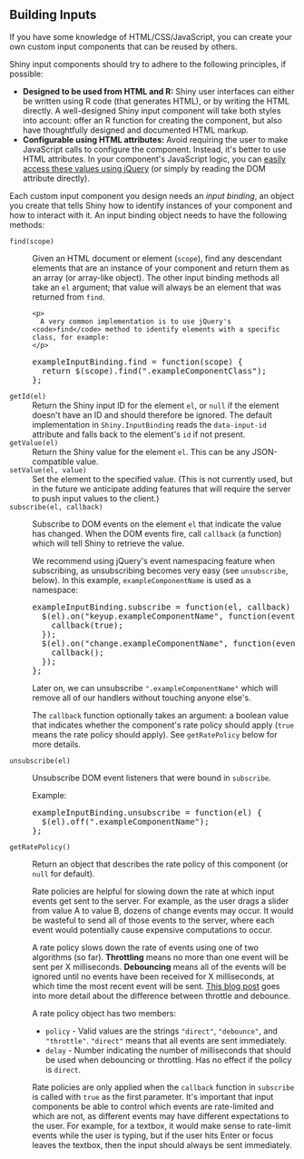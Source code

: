 ## Building Inputs

If you have some knowledge of HTML/CSS/JavaScript, you can create your own custom input components that can be reused by others.

Shiny input components should try to adhere to the following principles, if possible:

* **Designed to be used from HTML and R:** Shiny user interfaces can either be written using R code (that generates HTML), or by writing the HTML directly. A well-designed Shiny input component will take both styles into account: offer an R function for creating the component, but also have thoughtfully designed and documented HTML markup.
* **Configurable using HTML attributes:** Avoid requiring the user to make JavaScript calls to configure the component. Instead, it's better to use HTML attributes. In your component's JavaScript logic, you can [easily access these values using jQuery](http://api.jquery.com/data/#data-html5) (or simply by reading the DOM attribute directly).

Each custom input component you design needs an *input binding*, an object you create that tells Shiny how to identify instances of your component and how to interact with it. An input binding object needs to have the following methods:

<dl>
  <dt>
    <code>find(scope)</code>
  </dt>
  <dd>
    <p>
      Given an HTML document or element (<code>scope</code>), find any descendant elements that are an instance of your component and return them as an array (or array-like object). The other input binding methods all take an <code>el</code> argument; that value will always be an element that was returned from <code>find</code>.
    </p>

    <p>
      A very common implementation is to use jQuery's <code>find</code> method to identify elements with a specific class, for example:
    </p>
<pre>exampleInputBinding.find = function(scope) {
  return $(scope).find(".exampleComponentClass");
};</pre>
  </dd>
  <dt>
    <code>getId(el)</code>
  </dt>
  <dd>
    Return the Shiny input ID for the element <code>el</code>, or <code>null</code> if the element doesn't have an ID and should therefore be ignored. The default implementation in <code>Shiny.InputBinding</code> reads the <code>data-input-id</code> attribute and falls back to the element's <code>id</code> if not present.
  </dd>
  <dt>
    <code>getValue(el)</code>
  </dt>
  <dd>
    Return the Shiny value for the element <code>el</code>. This can be any JSON-compatible value.
  </dd>
  <dt>
    <code>setValue(el, value)</code>
  </dt>
  <dd>
    Set the element to the specified value. (This is not currently used, but in the future we anticipate adding features that will require the server to push input values to the client.)
  </dd>
  <dt>
    <code>subscribe(el, callback)</code>
  </dt>
  <dd>
    <p>
      Subscribe to DOM events on the element <code>el</code> that indicate the value has changed. When the DOM events fire, call <code>callback</code> (a function) which will tell Shiny to retrieve the value.
    </p>
    <p>
      We recommend using jQuery's event namespacing feature when subscribing, as unsubscribing becomes very easy (see <code>unsubscribe</code>, below). In this example, <code>exampleComponentName</code> is used as a namespace:
    </p>
<pre>exampleInputBinding.subscribe = function(el, callback) {
  $(el).on("keyup.exampleComponentName", function(event) {
    callback(true);
  });
  $(el).on("change.exampleComponentName", function(event) {
    callback();
  });
};</pre>
    <p>
      Later on, we can unsubscribe <code>".exampleComponentName"</code> which will remove all of our handlers without touching anyone else's.
    </p>
    <p>
      The <code>callback</code> function optionally takes an argument: a boolean value that indicates whether the component's rate policy should apply (<code>true</code> means the rate policy should apply). See <code>getRatePolicy</code> below for more details.
    </p>
  </dd>
  <dt>
    <code>unsubscribe(el)</code>
  </dt>
  <dd>
    <p>Unsubscribe DOM event listeners that were bound in <code>subscribe</code>.</p>
    <p>Example:</p>
<pre>exampleInputBinding.unsubscribe = function(el) {
  $(el).off(".exampleComponentName");
};</pre>
  </dd>
  <dt>
    <code>getRatePolicy()</code>
  </dt>
  <dd>
    <p>Return an object that describes the rate policy of this component (or <code>null</code> for default).</p>
    <p>
      Rate policies are helpful for slowing down the rate at which input events get sent to the server. For example, as the user drags a slider from value A to value B, dozens of change events may occur. It would be wasteful to send all of those events to the server, where each event would potentially cause expensive computations to occur.
    </p>
    <p>
      A rate policy slows down the rate of events using one of two algorithms (so far). <strong>Throttling</strong> means no more than one event will be sent per X milliseconds. <strong>Debouncing</strong> means all of the events will be ignored until no events have been received for X milliseconds, at which time the most recent event will be sent. <a href="http://benalman.com/projects/jquery-throttle-debounce-plugin/">This blog post</a> goes into more detail about the difference between throttle and debounce.
    </p>
    <p>
      A rate policy object has two members:
    </p>
    <ul>
      <li>
        <code>policy</code> - Valid values are the strings <code>"direct"</code>, <code>"debounce"</code>, and <code>"throttle"</code>. <code>"direct"</code> means that all events are sent immediately.
      </li>
      <li>
        <code>delay</code> - Number indicating the number of milliseconds that should be used when debouncing or throttling. Has no effect if the policy is <code>direct</code>.
      </li>
    </ul>
    <p>
      Rate policies are only applied when the <code>callback</code> function in <code>subscribe</code> is called with <code>true</code> as the first parameter. It's important that input components be able to control which events are rate-limited and which are not, as different events may have different expectations to the user. For example, for a textbox, it would make sense to rate-limit events while the user is typing, but if the user hits Enter or focus leaves the textbox, then the input should always be sent immediately.
    </p>
  </dd>
</dl>